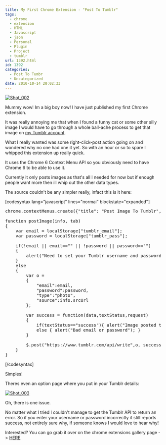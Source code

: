 ```yaml
---
title: My First Chrome Extension - "Post To Tumblr"
tags:
  - chrome
  - extension
  - HTML
  - Javascript
  - json
  - Personal
  - Plugin
  - Project
  - tumblr
url: 1392.html
id: 1392
categories:
  - Post To Tumbr
  - Uncategorized
date: 2010-10-14 20:02:33
---
```


[![](https://mikecann.co.uk/wp-content/uploads/2010/10/Shot_002.png "Shot_002")](https://mikecann.co.uk/wp-content/uploads/2010/10/Shot_002.png)

Mummy wow! Im a big boy now! I have just published my first Chrome extension.

<!-- more -->

It was really annoying me that when I found a funny cat or some other silly image I would have to go through a whole ball-ache process to get that image on [my Tumblr account](https://mikeysee.tumblr.com).

What I really wanted was some right-click-post action going on and wondered why no one had one it yet. So with an hour or so to spare I whipped this extension up really quick.

It uses the Chrome 6 Context Menu API so you obviously need to have Chrome 6 to be able to use it.

Currently it only posts images as that's all I needed for now but if enough people want more then ill whip out the other data types.

The source couldn't be any simpler really, infact this is it here:

[codesyntax lang="javascript" lines="normal" blockstate="expanded"]

<pre>chrome.contextMenus.create({"title": "Post Image To Tumblr", "contexts":["image"], "onclick": postImage});

function postImage(info, tab)
{
	var email = localStorage["tumblr_email"];
	var password = localStorage["tumblr_pass"];

	if(!email || email=="" || !password || password=="")
	{
		alert("Need to set your Tumblr username and password in the options before posting!");
	}
	else
	{
		var o =
		{
			"email":email,
			"password":password,
			"type":"photo",
			"source":info.srcUrl
		};

		var success = function(data,textStatus,request)
		{
			if(textStatus=="success"){ alert("Image posted to Tumblr. Image -&gt; "+info.srcUrl); }
			else { alert("Bad email or password"); }
		}

		$.post("https://www.tumblr.com/api/write",o, success);
	}
}</pre>

[/codesyntax]

Simples!

Theres even an option page where you put in your Tumblr details:

[![](https://mikecann.co.uk/wp-content/uploads/2010/10/Shot_003.png "Shot_003")](https://mikecann.co.uk/wp-content/uploads/2010/10/Shot_003.png)

Oh, there is one issue.

No matter what I tried I couldn't manage to get the Tumblr API to return an error. So if you enter your username or password incorrectly it still reports success, not entirely sure why, if someone knows I would love to hear why!

Interested? You can go grab it over on the chrome extensions gallery page -&gt; [HERE](https://chrome.google.com/extensions/detail/dbpicbbcpanckagpdjflgojlknomoiah?hl=en)
